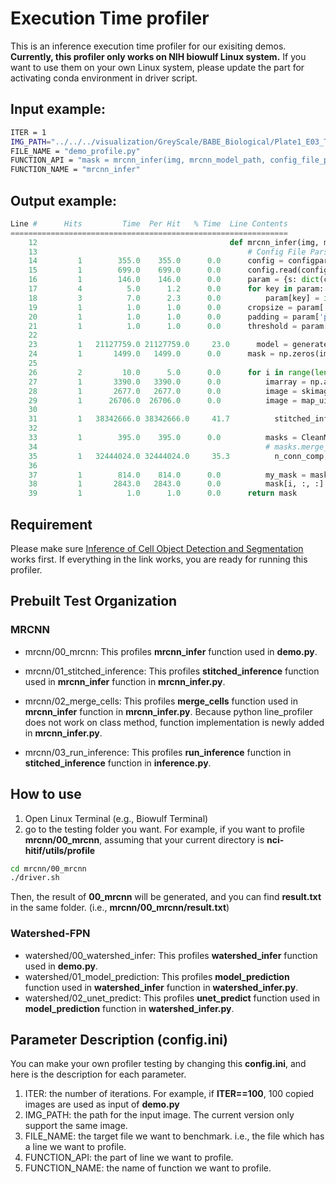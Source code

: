 # Execution Time profiler
This is an inference execution time profiler for our exisiting demos. **Currently, this profiler only works on NIH biowulf Linux system.** If you want to use them on your own Linux system, please update the part for activating conda environment in driver script.

## Input example:
```bash
ITER = 1
IMG_PATH="../../../visualization/GreyScale/BABE_Biological/Plate1_E03_T0001FF001Zall.tif"
FILE_NAME = "demo_profile.py"
FUNCTION_API = "mask = mrcnn_infer(img, mrcnn_model_path, config_file_path)"
FUNCTION_NAME = "mrcnn_infer"
```
## Output example:
```python
Line #      Hits         Time  Per Hit   % Time  Line Contents
==============================================================
    12                                           def mrcnn_infer(img, mrcnn_model_path, config_file_path):
    13                                               # Config File Parser
    14         1        355.0    355.0      0.0      config = configparser.ConfigParser()
    15         1        699.0    699.0      0.0      config.read(config_file_path)
    16         1        146.0    146.0      0.0      param = {s: dict(config.items(s)) for s in config.sections()}['general']
    17         4          5.0      1.2      0.0      for key in param:
    18         3          7.0      2.3      0.0          param[key] = int(param[key])
    19         1          1.0      1.0      0.0      cropsize = param['cropsize']
    20         1          1.0      1.0      0.0      padding = param['padding']
    21         1          1.0      1.0      0.0      threshold = param['threshold']
    22                                           
    23         1   21127759.0 21127759.0     23.0      model = generate_inference_model(mrcnn_model_path, cropsize)
    24         1       1499.0   1499.0      0.0      mask = np.zeros(img.shape)
    25                                           
    26         2         10.0      5.0      0.0      for i in range(len(img)):
    27         1       3390.0   3390.0      0.0          imarray = np.array(img[i]).astype('uint16')
    28         1       2677.0   2677.0      0.0          image = skimage.color.gray2rgb(imarray)
    29         1      26706.0  26706.0      0.0          image = map_uint16_to_uint8(image)
    30                                           
    31         1   38342666.0 38342666.0     41.7          stitched_inference_stack, num_times_visited = stitched_inference(image, cropsize, model, padding=padding)
    32                                           
    33         1        395.0    395.0      0.0          masks = CleanMask(stitched_inference_stack, threshold, )
    34                                                   # masks.merge_cells()
    35         1   32444024.0 32444024.0     35.3          n_conn_comp, graph_labels = merge_cells(masks)
    36                                           
    37         1        814.0    814.0      0.0          my_mask = masks.getMasks().astype("int16")
    38         1       2843.0   2843.0      0.0          mask[i, :, :] = my_mask
    39         1          1.0      1.0      0.0      return mask
```
## Requirement
Please make sure [Inference of Cell Object Detection and Segmentation](https://github.com/CBIIT/nci-hitif/tree/master/framework-nucleus-segmentation/inference) works first. If everything in the link works, you are ready for running this profiler.

## Prebuilt Test Organization
### MRCNN
* mrcnn/00_mrcnn:
This profiles **mrcnn_infer** function used in **demo.py**.

* mrcnn/01_stitched_inference:
This profiles **stitched_inference** function used in **mrcnn_infer** function in **mrcnn_infer.py**.

* mrcnn/02_merge_cells:
This profiles **merge_cells** function used in **mrcnn_infer** function in **mrcnn_infer.py**.
Because python line_profiler does not work on class method, function implementation is newly added in **mrcnn_infer.py**.

* mrcnn/03_run_inference:
This profiles **run_inference** function in **stitched_inference** function in **inference.py**.

## How to use
1. Open Linux Terminal (e.g., Biowulf Terminal)
2. go to the testing folder you want. For example, if you want to profile **mrcnn/00_mrcnn**, assuming that your current directory is **nci-hitif/utils/profile**
```bash
cd mrcnn/00_mrcnn
./driver.sh
```
Then, the result of **00_mrcnn** will be generated, and you can find **result.txt** in the same folder. (i.e., **mrcnn/00_mrcnn/result.txt**)

### Watershed-FPN
* watershed/00_watershed_infer:
This profiles **watershed_infer** function used in **demo.py**.
* watershed/01_model_prediction:
This profiles **model_prediction** function used in **watershed_infer** function in **watershed_infer.py**.
* watershed/02_unet_predict:
This profiles **unet_predict** function used in **model_prediction** function in **watershed_infer.py**.

## Parameter Description (**config.ini**)
You can make your own profiler testing by changing this **config.ini**, and here is the description for each parameter.
1. ITER: the number of iterations. For example, if **ITER==100**, 100 copied images are used as input of **demo.py**
2. IMG_PATH: the path for the input image. The current version only support the same image.
3. FILE_NAME: the target file we want to benchmark. i.e., the file which has a line we want to profile.
4. FUNCTION_API: the part of line we want to profile.
5. FUNCTION_NAME: the name of function we want to profile.
